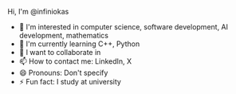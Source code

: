 Hi, I'm @infiniokas
- 👀 I'm interested in computer science, software development, AI development, mathematics
- 🌱 I'm currently learning C++, Python
- 💞️ I want to collaborate in 
- 📫 How to contact me: LinkedIn, X
- 😄 Pronouns: Don't specify
- ⚡ Fun fact: I study at university
<!---
infiniokas/infiniokas is a ✨ special ✨ repository because its `README.md` (this file) appears on your GitHub profile.
You can click the Preview link to take a look at your changes.
--->
